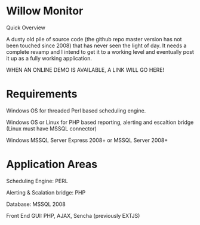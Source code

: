 Willow Monitor
==============

Quick Overview

A dusty old pile of source code (the github repo master version has not been touched since 2008) that has never seen the light of day. It needs a complete revamp and I intend to get it to a working level 
and eventually post it up as a fully working application.

WHEN AN ONLINE DEMO IS AVAILABLE, A LINK WILL GO HERE!

Requirements
============

Windows OS for threaded Perl based scheduling engine. 

Windows OS or Linux for PHP based reporting, alerting and escaltion bridge (Linux must have MSSQL connector)

Windows MSSQL Server Express 2008+ or MSSQL Server 2008+


Application Areas
=================

Scheduling Engine: PERL

Alerting & Scalation bridge: PHP

Database: MSSQL 2008

Front End GUI: PHP, AJAX, Sencha (previously EXTJS)


